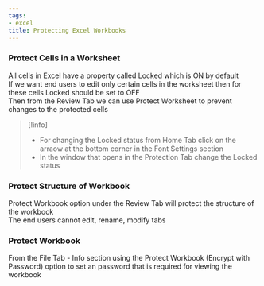 ```yaml
---
tags:
- excel
title: Protecting Excel Workbooks
---
```


### Protect Cells in a Worksheet

All cells in Excel have a property called Locked which is ON by default  
If we want end users to edit only certain cells in the worksheet then for these cells Locked should be set to OFF  
Then from the Review Tab we can use Protect Worksheet to prevent changes to the protected cells

 > [!info]
 > * For changing the Locked status from Home Tab click on the arraow at the bottom corner in the Font Settings section
 > * In the window that opens in the Protection Tab change the Locked status

### Protect Structure of Workbook

Protect Workbook option under the Review Tab will protect the structure of the workbook  
The end users cannot edit, rename, modify tabs

### Protect Workbook

From the File Tab - Info section using the Protect Workbook (Encrypt with Password) option to set an password that is required for viewing the workbook